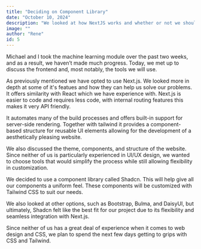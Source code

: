 ```yaml
---
title: "Deciding on Component Library"
date: "October 10, 2024"
description: "We looked at how NextJS works and whether or not we should use a component library.."
image: ""
author: "Rene"
id: 5
---
```


Michael and I took the machine learning module over the past two weeks, and as a result, we haven’t made much progress. Today, we met up to discuss the frontend and, most notably, the tools we will use.

As previously mentioned we have opted to use Next.js. We looked more in depth at some of it's featues and how they can help us solve our problems. It offers similarity with React which we have experience with. Next.js is easier to code and requires less code, with internal routing features this makes it very API friendly. 

It automates many of the build processes and offers built-in support for server-side rendering.
Together with tailwind it provides a component-based structure for reusable UI elements
allowing for the development of a aesthetically pleasing website.

We also discussed the theme, components, and structure of the website. Since neither of us is particularly experienced in UI/UX design, we wanted to choose tools that would simplify the process while still allowing flexibility in customization.

We decided to use a component library called Shadcn. This will help give all our components a uniform feel. These components will be customized with Tailwind CSS to suit our needs.

We also looked at other options, such as Bootstrap, Bulma, and DaisyUI, but ultimately, Shadcn felt like the best fit for our project due to its flexibility and seamless integration with Next.js.

Since neither of us has a great deal of experience when it comes to web design and CSS, we plan to spend the next few days getting to grips with CSS and Tailwind.